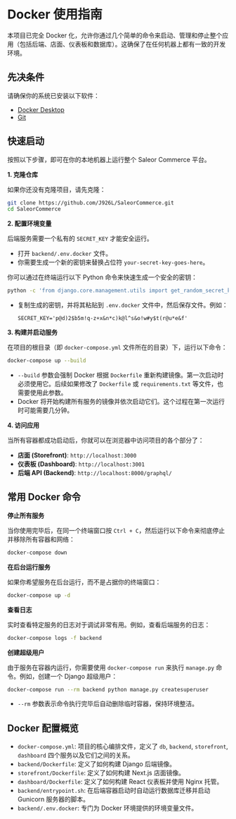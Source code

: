# Docker 使用指南

本项目已完全 Docker 化，允许你通过几个简单的命令来启动、管理和停止整个应用（包括后端、店面、仪表板和数据库）。这确保了在任何机器上都有一致的开发环境。

## 先决条件

请确保你的系统已安装以下软件：

*   [Docker Desktop](https://www.docker.com/products/docker-desktop/)
*   [Git](https://git-scm.com/)

## 快速启动

按照以下步骤，即可在你的本地机器上运行整个 Saleor Commerce 平台。

**1. 克隆仓库**

如果你还没有克隆项目，请先克隆：

```bash
git clone https://github.com/J926L/SaleorCommerce.git
cd SaleorCommerce
```

**2. 配置环境变量**

后端服务需要一个私有的 `SECRET_KEY` 才能安全运行。

*   打开 `backend/.env.docker` 文件。
*   你需要生成一个新的密钥来替换占位符 `your-secret-key-goes-here`。

你可以通过在终端运行以下 Python 命令来快速生成一个安全的密钥：

```bash
python -c 'from django.core.management.utils import get_random_secret_key; print(get_random_secret_key())'
```

*   复制生成的密钥，并将其粘贴到 `.env.docker` 文件中，然后保存文件。例如：

    ```env
    SECRET_KEY='p@d)2$b5m!q-z+x&n*c)k@l^s&o!w#y$t(r@u*e&f'
    ```

**3. 构建并启动服务**

在项目的根目录（即 `docker-compose.yml` 文件所在的目录）下，运行以下命令：

```bash
docker-compose up --build
```

*   `--build` 参数会强制 Docker 根据 `Dockerfile` 重新构建镜像。第一次启动时必须使用它。后续如果修改了 `Dockerfile` 或 `requirements.txt` 等文件，也需要使用此参数。
*   Docker 将开始构建所有服务的镜像并依次启动它们。这个过程在第一次运行时可能需要几分钟。

**4. 访问应用**

当所有容器都成功启动后，你就可以在浏览器中访问项目的各个部分了：

*   **店面 (Storefront)**: `http://localhost:3000`
*   **仪表板 (Dashboard)**: `http://localhost:3001`
*   **后端 API (Backend)**: `http://localhost:8000/graphql/`

## 常用 Docker 命令

**停止所有服务**

当你使用完毕后，在同一个终端窗口按 `Ctrl + C`，然后运行以下命令来彻底停止并移除所有容器和网络：

```bash
docker-compose down
```

**在后台运行服务**

如果你希望服务在后台运行，而不是占据你的终端窗口：

```bash
docker-compose up -d
```

**查看日志**

实时查看特定服务的日志对于调试非常有用。例如，查看后端服务的日志：

```bash
docker-compose logs -f backend
```

**创建超级用户**

由于服务在容器内运行，你需要使用 `docker-compose run` 来执行 `manage.py` 命令。例如，创建一个 Django 超级用户：

```bash
docker-compose run --rm backend python manage.py createsuperuser
```

*   `--rm` 参数表示命令执行完毕后自动删除临时容器，保持环境整洁。

## Docker 配置概览

*   `docker-compose.yml`: 项目的核心编排文件，定义了 `db`, `backend`, `storefront`, `dashboard` 四个服务以及它们之间的关系。
*   `backend/Dockerfile`: 定义了如何构建 Django 后端镜像。
*   `storefront/Dockerfile`: 定义了如何构建 Next.js 店面镜像。
*   `dashboard/Dockerfile`: 定义了如何构建 React 仪表板并使用 Nginx 托管。
*   `backend/entrypoint.sh`: 在后端容器启动时自动运行数据库迁移并启动 Gunicorn 服务器的脚本。
*   `backend/.env.docker`: 专门为 Docker 环境提供的环境变量文件。
